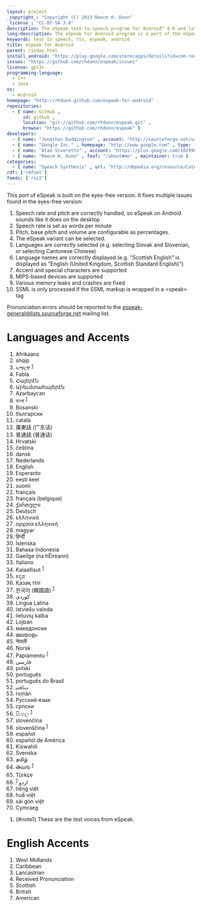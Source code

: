 ```yaml
---
layout: project
_copyright_: "Copyright (C) 2013 Reece H. Dunn"
_license_: "CC-BY-SA 3.0"
description: The eSpeak text-to-speech program for Android™ 4.0 and later.
long-description: The eSpeak for Android program is a port of the eSpeak Text-to-Speech synthesiser to Android, supporting 75 languages and accents.
keywords: text to speech, tts, espeak, android
title: eSpeak for Android
parent: /index.html
install_android: "https://play.google.com/store/apps/details?id=com.reecedunn.espeak"
issues: "https://github.com/rhdunn/espeak/issues"
license: gpl3+
programming-language:
  - C++
  - Java
os:
  - Android
homepage: "http://rhdunn.github.com/espeak-for-android"
repositories:
  - { name: GitHub ,
      id: github ,
      location: "git://github.com/rhdunn/espeak.git" ,
      browse: "https://github.com/rhdunn/espeak" }
developers:
  - { name: "Jonathan Duddington" , account: "http://sourceforge.net/users/jonsd" }
  - { name: "Google Inc." , homepage: "http://www.google.com" , type: "Organization" }
  - { name: "Alan Viverette" , account: "https://plus.google.com/102998416034718374371" }
  - { name: "Reece H. Dunn" , foaf: "/about#me" , maintainer: true }
categories:
  - { name: "Speech Synthesis" , url: "http://dbpedia.org/resource/Category:Speech_synthesis" }
rdf: ['rdfxml']
feeds: ['rss2']
---
```


This port of eSpeak is built on the eyes-free version. It fixes multiple issues found in the eyes-free version:

1.  Speech rate and pitch are correctly handled, so eSpeak on Android sounds like it does on the desktop
2.  Speech rate is set as words per minute
3.  Pitch, base pitch and volume are configurable as percentages.
4.  The eSpeak variant can be selected.
5.  Languages are correctly selected (e.g. selecting Slovak and Slovenian, or selecting Cantonese Chinese)
6.  Language names are correctly displayed (e.g. "Scottish English" is displayed as "English (United Kingdom, Scottish Standard English)")
7.  Accent and special characters are supported
8.  MIPS-based devices are supported
9.  Various memory leaks and crashes are fixed
10. SSML is only processed if the SSML markup is wrapped in a &lt;speak&gt; tag

Pronunciation errors should be reported to the [espeak-general@lists.sourceforge.net](mailto:espeak-general@lists.sourceforge.net) mailing list.

# Languages and Accents

<ol class="columns3 flex">
<li property="s:countriesSupported" datatype="dct:RFC5646" content="af">Afrikaans</li>
<li property="s:countriesSupported" datatype="dct:RFC5646" content="sq" title="Albanian">shqip</li>
<li property="s:countriesSupported" datatype="dct:RFC5646" content="am" title="Amharic">ኣማርኛ <sup><a href="#note1">1</a></sup></li>
<li property="s:countriesSupported" datatype="dct:RFC5646" content="an" title="Aragonese">Fabla</li>
<li property="s:countriesSupported" datatype="dct:RFC5646" content="hy" title="Armenian">Հայերէն</li>
<li property="s:countriesSupported" datatype="dct:RFC5646" content="hy-arevmda" title="Armenian (Western)">Արեւմտահայերէն</li>
<li property="s:countriesSupported" datatype="dct:RFC5646" content="az" title="Azerbaijani">Azərbaycan</li>
<li property="s:countriesSupported" datatype="dct:RFC5646" content="bn" title="Bengali">বাংলা <sup><a href="#note1">1</a></sup></li>
<li property="s:countriesSupported" datatype="dct:RFC5646" content="bs" title="Bosnian">Bosanski</li>
<li property="s:countriesSupported" datatype="dct:RFC5646" content="bg" title="Bulgarian">български</li>
<li property="s:countriesSupported" datatype="dct:RFC5646" content="ca" title="Catalan">català</li>
<li property="s:countriesSupported" datatype="dct:RFC5646" content="zh-yue" title="Chinese (Cantonese)">廣東話 (广东话)</li>
<li property="s:countriesSupported" datatype="dct:RFC5646" content="zh" title="Chinese (Manderin)">普通話 (普通话)</li>
<li property="s:countriesSupported" datatype="dct:RFC5646" content="hr" title="Croatian">Hrvatski</li>
<li property="s:countriesSupported" datatype="dct:RFC5646" content="cs" title="Czech">čeština</li>
<li property="s:countriesSupported" datatype="dct:RFC5646" content="da" title="Danish">dansk</li>
<li property="s:countriesSupported" datatype="dct:RFC5646" content="nl" title="Dutch">Nederlands</li>
<li property="s:countriesSupported" datatype="dct:RFC5646" content="en">English</li>
<li property="s:countriesSupported" datatype="dct:RFC5646" content="eo">Esperanto</li>
<li property="s:countriesSupported" datatype="dct:RFC5646" content="et" title="Estonian">eesti keel</li>
<li property="s:countriesSupported" datatype="dct:RFC5646" content="fi" title="Finnish">suomi</li>
<li property="s:countriesSupported" datatype="dct:RFC5646" content="fr" title="French">français</li>
<li property="s:countriesSupported" datatype="dct:RFC5646" content="fr-BE" title="French (Belgium)">français (belgique)</li>
<li property="s:countriesSupported" datatype="dct:RFC5646" content="ka" title="Georgian">ქართული</li>
<li property="s:countriesSupported" datatype="dct:RFC5646" content="de" title="German">Deutsch</li>
<li property="s:countriesSupported" datatype="dct:RFC5646" content="el" title="Greek">ελληνικά</li>
<li property="s:countriesSupported" datatype="dct:RFC5646" content="grc" title="Greek (Ancient)">αρχαία ελληνική</li>
<li property="s:countriesSupported" datatype="dct:RFC5646" content="hu" title="Hungarian">magyar</li>
<li property="s:countriesSupported" datatype="dct:RFC5646" content="hi" title="Hindi">हिन्दी</li>
<li property="s:countriesSupported" datatype="dct:RFC5646" content="is" title="Icelandic">Íslenska</li>
<li property="s:countriesSupported" datatype="dct:RFC5646" content="in" title="Indonesian">Bahasa Indonesia</li>
<li property="s:countriesSupported" datatype="dct:RFC5646" content="ga" title="Irish">Gaeilge (na hÉireann)</li>
<li property="s:countriesSupported" datatype="dct:RFC5646" content="it" title="Italian">Italiano</li>
<li property="s:countriesSupported" datatype="dct:RFC5646" content="kl">Kalaallisut <sup><a href="#note1">1</a></sup></li>
<li property="s:countriesSupported" datatype="dct:RFC5646" content="kn" title="Kannada">ಕನ್ನಡ</li>
<li property="s:countriesSupported" datatype="dct:RFC5646" content="kk" title="Kazakh">Қазақ тілі</li>
<li property="s:countriesSupported" datatype="dct:RFC5646" content="ko" title="Korean">한국어 (韓國語) <sup><a href="#note1">1</a></sup></li>
<li property="s:countriesSupported" datatype="dct:RFC5646" content="ku" title="Kurdish">کوردی</li>
<li property="s:countriesSupported" datatype="dct:RFC5646" content="la" title="Latin">Lingua Latina</li>
<li property="s:countriesSupported" datatype="dct:RFC5646" content="lv" title="Latvian">latviešu valoda</li>
<li property="s:countriesSupported" datatype="dct:RFC5646" content="lt" title="Lithuanian">lietuvių kalba</li>
<li property="s:countriesSupported" datatype="dct:RFC5646" content="jbo">Lojban</li>
<li property="s:countriesSupported" datatype="dct:RFC5646" content="mk" title="Macedonian">македонски</li>
<li property="s:countriesSupported" datatype="dct:RFC5646" content="ml" title="Malayalam">മലയാളം</li>
<li property="s:countriesSupported" datatype="dct:RFC5646" content="ne" title="Nepali">नेपाली</li>
<li property="s:countriesSupported" datatype="dct:RFC5646" content="no" title="Norwegian">Norsk</li>
<li property="s:countriesSupported" datatype="dct:RFC5646" content="pap" title="Papiamento">Papiamentu <sup><a href="#note1">1</a></sup></li>
<li property="s:countriesSupported" datatype="dct:RFC5646" content="fa" title="Farsi">فارسى</li>
<li property="s:countriesSupported" datatype="dct:RFC5646" content="pl" title="Polish">polski</li>
<li property="s:countriesSupported" datatype="dct:RFC5646" content="pt" title="Portuguese">português</li>
<li property="s:countriesSupported" datatype="dct:RFC5646" content="pt-BR" title="Portuguese (Brazillian)">português do Brasil</li>
<li property="s:countriesSupported" datatype="dct:RFC5646" content="pa" title="Punjabi">ﺏﺎﺠﻨﭘ</li>
<li property="s:countriesSupported" datatype="dct:RFC5646" content="ro" title="Romanian">român</li>
<li property="s:countriesSupported" datatype="dct:RFC5646" content="ru" title="Russian">Русский язык</li>
<li property="s:countriesSupported" datatype="dct:RFC5646" content="sr" title="Serbian">српски</li>
<li property="s:countriesSupported" datatype="dct:RFC5646" content="si" title="Sinhalese">සිංහල <sup><a href="#note1">1</a></sup></li>
<li property="s:countriesSupported" datatype="dct:RFC5646" content="sk" title="Slovak">slovenčina</li>
<li property="s:countriesSupported" datatype="dct:RFC5646" content="sl" title="Slovenian">slovenščina <sup><a href="#note1">1</a></sup></li>
<li property="s:countriesSupported" datatype="dct:RFC5646" content="es" title="Spanish">español</li>
<li property="s:countriesSupported" datatype="dct:RFC5646" content="es-419" title="Spanish (Latin American)">español de América</li>
<li property="s:countriesSupported" datatype="dct:RFC5646" content="sw" title="Swahili">Kiswahili</li>
<li property="s:countriesSupported" datatype="dct:RFC5646" content="sv" title="Swedish">Svenska</li>
<li property="s:countriesSupported" datatype="dct:RFC5646" content="ta" title="Tamil">தமிழ்</li>
<li property="s:countriesSupported" datatype="dct:RFC5646" content="te" title="Telugu">	తెలుగు <sup><a href="#note1">1</a></sup></li>
<li property="s:countriesSupported" datatype="dct:RFC5646" content="tr" title="Turkish">Türkçe</li>
<li property="s:countriesSupported" datatype="dct:RFC5646" content="ur" title="Urdu">اردو <sup><a href="#note1">1</a></sup></li>
<li property="s:countriesSupported" datatype="dct:RFC5646" content="vi" title="Vietnamese">tiếng việt</li>
<li property="s:countriesSupported" datatype="dct:RFC5646" content="vi-x-hue" title="Vietnamese (Hue Dialect)">huế việt</li>
<li property="s:countriesSupported" datatype="dct:RFC5646" content="vi-x-saigon" title="Vietnamese (Saigon Dialect)">sài gòn việt</li>
<li property="s:countriesSupported" datatype="dct:RFC5646" content="cy" title="Welsh">Cymraeg</li>
</ol>

1. {#note1} These are the test voices from eSpeak.

# English Accents

<ol class="columns3 flex">
<li property="s:countriesSupported" datatype="dct:RFC5646" content="en-GB-x-wmids">West Midlands</li>
<li property="s:countriesSupported" datatype="dct:RFC5646" content="en-029">Caribbean</li>
<li property="s:countriesSupported" datatype="dct:RFC5646" content="en-GB-x-north">Lancastrian</li>
<li property="s:countriesSupported" datatype="dct:RFC5646" content="en-GB-x-rp">Received Pronunciation</li>
<li property="s:countriesSupported" datatype="dct:RFC5646" content="en-GB-scotland">Scottish</li>
<li property="s:countriesSupported" datatype="dct:RFC5646" content="en-GB">British</li>
<li property="s:countriesSupported" datatype="dct:RFC5646" content="en-US">American</li>
</ol>
